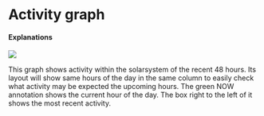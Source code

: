 # Activity graph

#### Explanations
<img src="https://raw.githubusercontent.com/Risingson/eedocs/master/docs/images/ssi/act.png">

This graph shows activity within the solarsystem of the recent 48 hours. Its layout will show same hours of the day in the same column to easily check what activity may be expected the upcoming hours.
The green NOW annotation shows the current hour of the day.
The box right to the left of it shows the most recent activity.
<!--stackedit_data:
eyJoaXN0b3J5IjpbLTEwMTg3NzU3NjBdfQ==
-->